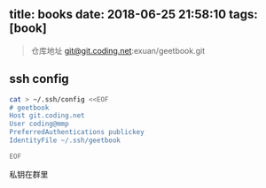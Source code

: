 title: books
date: 2018-06-25 21:58:10
tags: [book]
---

> 仓库地址 git@git.coding.net:exuan/geetbook.git

## ssh config
```bash
cat > ~/.ssh/config <<EOF
# geetbook
Host git.coding.net
User coding@mmp
PreferredAuthentications publickey
IdentityFile ~/.ssh/geetbook

EOF
```
<!--more--> 

私钥在群里